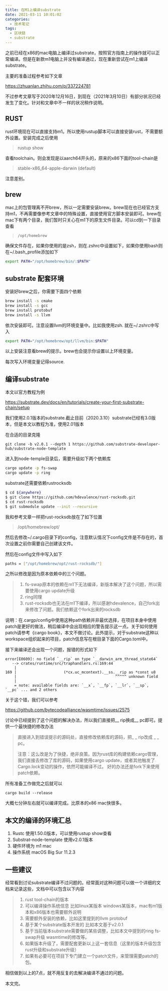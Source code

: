 ```yaml
---
title: 在M1上编译substrate
date: 2021-03-11 10:01:02
categories:
  - 技术笔记
tags:
  - 区块链
  - substrate
---
```


之前已经在x86的mac电脑上编译过substrate，按照官方指南上的操作就可以正常编译。但是在新款m1电脑上并没有编译通过，现在重新尝试在m1上编译substrate。

主要的准备过程参考如下文章

https://zhuanlan.zhihu.com/p/337224781

不过参考文章写于2020年12月16日，到现在（2021年3月10日）有部分状况已经发生了变化。针对和文章中不一样的状况稍作说明。

## RUST

rust环境现在可以直接支持m1。所以使用rustup脚本可以直接安装rust，不需要额外设置。安装完成之后使用

> rustup show

查看toolchain。则会发现是以aarch64开头的，原来的x86下面的tool-chain是

> stable-x86_64-apple-darwin (default)

注意差别。

## brew

mac上的包管理离不开brew，所以一定需要安装brew。brew现在也已经官方支持m1，不再需要像参考文章中的特殊设置，直接使用官方脚本安装即可。brew在mac下有两个目录，我们暂时只关心在m1下的原生文件目录。可以cd到一下目录查看

> ```bash
> /opt/homebrew
> ```

确保文件存在，如果你使用的是zsh，则在.zshrc中设置如下，如果你使用bash则在~/.bash_profile添加如下

```bash
export PATH="/opt/homebrew/bin/:$PATH"
```

## substrate 配套环境

安装好brew之后，你需要下面四个依赖

```bash
brew install -s cmake
brew install -s gcc
brew install protobuf
brew install -s llvm
```

依次安装即可。注意设置llvm的环境变量中。比如我使用zsh. 就在~/.zshrc中写入

```bash
export PATH="/opt/homebrew/opt/llvm/bin:$PATH"
```

以上安装注意看brew的提示。brew也会提示你设置以上环境变量。

每次写入环境变量记得source.

## 编译substrate

本文以官方教程为例

https://substrate.dev/docs/en/tutorials/create-your-first-substrate-chain/setup

我们使用2.0.1版本的substrate.截止目前（2020.3.10）substrate已经有3.0版本，但是本文以教程为准，使用2.01版本

在合适的目录克隆

```
git clone -b v2.0.1 --depth 1 https://github.com/substrate-developer-hub/substrate-node-template
```

进入到node-temple目录后，需要升级如下两个依赖库

```bash
cargo update -p fs-swap
cargo update -p ring
```

substrate还需要依赖rustrocksdb

```bash
$ cd ${anywhere}
$ git clone https://github.com/hdevalence/rust-rocksdb.git
$ cd rust-rocksdb
$ git submodule update --init --recursive
```

我和参考文章一样把rust-rocksdb放在了如下位置

> /opt/homebrew/opt/

然后去修改~/.cargo目录下的config，注意默认情况下config文件是不存在的，首次设置之前你需要自己创建该文件。

然后在config文件中写入如下

```bash
paths = ["/opt/homebrew/opt/rust-rocksdb/"]
```

之所以修改是因为原本依赖中的三个问题。

> 1. fs-swap原本的依赖在m1下无法编译，新版本解决了这个问题，所以需要使用cargo update升级
> 2. ring同理
> 3. rust-rocksdb也无法在m1下编译，所以感谢hdevalence，自己fork出来修改了问题。我们依赖这个fork出来的rocksdb

说明：在.cargp/config中使用这种path依赖并非最优选择，在项目本身中使用patch是更好的做法，稍后编译中会出现相应的警告提示这一点。关于如何使用patch请参考《cargo book》，本文不做讨论。此外提示，对于substrate这种以workspace组织起来的项目，patch信息写在根目录下面的Cargo.toml中。

接下来编译还会出现一个问题，报错的形式如下

```
error[E0609]: no field `__rip` on type `__darwin_arm_thread_state64`
   --> crates/runtime/src/traphandlers.rs:169:44
    |
169 |                     (*cx.uc_mcontext).__ss.__rip as *const u8
    |                                            ^^^^^ unknown field
    |
    = note: available fields are: `__x`, `__fp`, `__lr`, `__sp`, `__pc` ... and 2 others
```

关于这个错，我们可以参考

https://github.com/bytecodealliance/wasmtime/issues/2575

讨论中已经提到了这个问题的解决办法，所以我们直接把__ rip换成__ pc即可。提供一个最快捷的修改办法

> 直接进入到错误提示的源码处，直接修改依赖库的源码，把_ _ rip改成 _ _ pc。
>
> 注意：这么改是为了快捷，绝非良策。因为rust库的构建依赖cargo管理，我们直接去修改了库的源码，如果使用cargo update，或者其他触发了Cargo.lock变动的操作，依然可能编译不过。 好的办法还是fork下来使用patch依赖。

所有准备工作做完之后就可以

```
cargo build --release
```

大概七分钟左右就可以编译完成。比原本的x86 mac快很多。

## 本文的编译的环境汇总

1. Rustc 使用1.50.0版本，可以使用rustup show查看
2. Substrat-node-template 使用v2.0.1版本
3. 硬件环境为 m1 mac
4. 操作系统 macOS Big Sur 11.2.3

## 一些建议

经常看到讨论substrate编译不过问题的。经常面对这种问题可以做一个详细的文档来记录这些，文档中可以包含以下内容

> 1. rust tool-chain的版本
> 2. 可以编译操作系统信息 比如linux某版本  windows某版本，mac有m1版本和x86版本也需要额外说明
> 3. 需要额外安装的依赖，比如这里提到的llvm protobuf
> 4. 基于某个substrate版本开发的  比如本文基于v2.0.1
> 5. 基于当前版本substrate需要做的某些调整，比如本文中提到的ring fs-swap升级 wasmtime的修改等。
> 6. 如果版本升级了，需要配套更新以上这一套信息（这里的版本升级包含rust升级和substrate升级）
> 7. 如果有必要可在项目下专门建立一个patch文件，来管理需要patch的包。

相信做到以上的7点，就不用反复的去解决编译不通过的问题。

本文完。